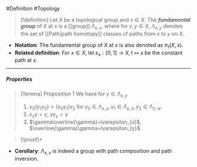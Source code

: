 #Definition #Topology 

> [!definition]
> Let $X$ be a topological group and $x\in X$. The ***fundamental group*** of $X$ at $x$ is a [[group]] $\Lambda_{x,x}$, where for $x,y\in X$, $\Lambda_{x,y}$ denotes the set of [[Path|path homotopy]] classes of paths from $x$ to $y$ on $X$.
- **Notation**: The fundamental group of $X$ at $x$ is also denoted as $\pi_{1}(X,x)$.
- **Related definition**: For $x\in X$, let $\varepsilon_{x}:[0,1]\to X, t\mapsto x$ be the constant path at $x$.
---
##### Properties
> [!lemma] Proposition 1
> We have for $\gamma\in \Lambda_{x,y}$
> 1. $\gamma_{0}(\gamma_{1}\gamma_{2})=(\gamma_{0}\gamma_{1})\gamma_{2}$ for $\gamma_{0}\in \Lambda_{x,y},\gamma_{1}\in \Lambda_{y,z},\gamma_{2}\in \Lambda_{z,w}$.
> 2. $\varepsilon_{x}\gamma=\gamma$, $\gamma \varepsilon_{y}=\gamma$
> 4. $\gamma\overline{\gamma}=\varepsilon_{x}$, $\overline{\gamma}\gamma=\varepsilon_{y}$

> [!proof]+
> 
- **Corollary**: $\Lambda_{x,x}$ is indeed a group with path composition and path inversion.